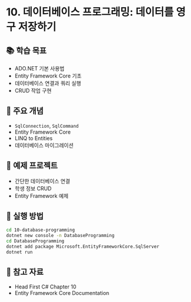 # 10. 데이터베이스 프로그래밍: 데이터를 영구 저장하기

## 📚 학습 목표
- ADO.NET 기본 사용법
- Entity Framework Core 기초
- 데이터베이스 연결과 쿼리 실행
- CRUD 작업 구현

## 🎯 주요 개념
- `SqlConnection`, `SqlCommand`
- Entity Framework Core
- LINQ to Entities
- 데이터베이스 마이그레이션

## 📝 예제 프로젝트
- 간단한 데이터베이스 연결
- 학생 정보 CRUD
- Entity Framework 예제

## 🚀 실행 방법
```bash
cd 10-database-programming
dotnet new console -n DatabaseProgramming
cd DatabaseProgramming
dotnet add package Microsoft.EntityFrameworkCore.SqlServer
dotnet run
```

## 📖 참고 자료
- Head First C# Chapter 10
- Entity Framework Core Documentation
